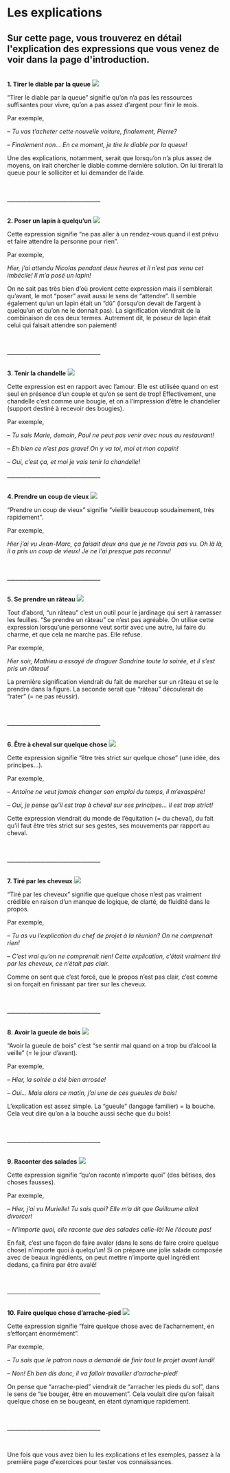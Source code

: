 
<h1>Les explications</h1>
<h2>Sur cette page, vous trouverez en détail l'explication des expressions que vous venez de voir dans la page d'introduction.</h2>
  <br>
  <b>1. Tirer le diable par la queue</b>
  <img src="https://user-images.githubusercontent.com/94960769/150658792-b60625db-880c-4587-b7b8-6a6e2244fee0.jpg">
  <p>“Tirer le diable par la queue” signifie qu’on n’a pas les ressources suffisantes pour vivre, qu’on a pas assez d’argent pour finir le mois.</p>
  <p>Par exemple,</p>
  <i>– Tu vas t’acheter cette nouvelle voiture, finalement, Pierre?
  <p>– Finalement non… En ce moment, je tire le diable par la queue!</i>
  <p>Une des explications, notamment, serait que lorsqu’on n’a plus assez de moyens, on irait chercher le diable comme dernière solution. On lui tirerait la queue pour le solliciter et lui demander de l’aide.</p>
  <br>
  <p>__________________________________</p>
  <br>
  <b>2. Poser un lapin à quelqu’un</b>
  <img src="https://user-images.githubusercontent.com/94960769/150658804-d4e15e26-eae5-4333-831d-71edaa71bed0.jpg">
  <p>Cette expression signifie “ne pas aller à un rendez-vous quand il est prévu et faire attendre la personne pour rien”.</p>
  <p>Par exemple,</p>
  <i>Hier, j’ai attendu Nicolas pendant deux heures et il n’est pas venu cet imbécile! Il m’a posé un lapin!</i>
  <p>On ne sait pas très bien d’où provient cette expression mais il semblerait qu’avant, le mot “poser” avait aussi le sens de “attendre”. Il semble également qu’un un lapin était un “dû” (lorsqu’on devait de l’argent à quelqu’un et qu’on ne le donnait pas). La signification viendrait de la combinaison de ces deux termes. Autrement dit, le poseur de lapin était celui qui faisait attendre son paiement!</p>
  <br>
  <p>__________________________________</p>
   <br>
  <b>3. Tenir la chandelle</b>
  <img src="https://user-images.githubusercontent.com/94960769/150649521-77dfb7dd-69ac-4df9-b124-92f57782a072.jpg">
  <p>Cette expression est en rapport avec l’amour. Elle est utilisée quand on est seul en présence d’un couple et qu’on se sent de trop!
Effectivement, une chandelle c’est comme une bougie, et on a l’impression d’être le chandelier (support destiné à recevoir des bougies).</p>
  <p>Par exemple,</p>
  <i>– Tu sais Marie, demain, Paul ne peut pas venir avec nous au restaurant!
  <p>– Eh bien ce n’est pas grave! On y va toi, moi et mon copain!</p>
  <p>– Oui, c’est ça, et moi je vais tenir la chandelle!</i>
  <br>
  <p>__________________________________</p>
   <br>
  <b>4. Prendre un coup de vieux</b>
  <img src="https://user-images.githubusercontent.com/94960769/150658788-1e083d49-555e-4ce5-bc74-0211e779f32b.jpg">
  <p>“Prendre un coup de vieux” signifie “vieillir beaucoup soudainement, très rapidement”.</p>
  <p>Par exemple,</p>
  <i><p>Hier j’ai vu Jean-Marc, ça faisait deux ans que je ne l’avais pas vu. Oh là là, il a pris un coup de vieux! Je ne l’ai presque pas reconnu!</p></i>
  <br>
  <p>__________________________________</p>
  <br>
  <b>5. Se prendre un râteau</b>
  <img src="https://user-images.githubusercontent.com/94960769/150658784-88c70833-8448-489f-b790-30f770f86119.jpg">
  <p>Tout d’abord, “un râteau” c’est un outil pour le jardinage qui sert à ramasser les feuilles. “Se prendre un râteau” ce n’est pas agréable.
On utilise cette expression lorsqu’une personne veut sortir avec une autre, lui faire du charme, et que cela ne marche pas. Elle refuse.</p>
  <p>Par exemple,</p>
  <i>Hier soir, Mathieu a essayé de draguer Sandrine toute la soirée, et il s’est pris un râteau!</i>
  <p>La première signification viendrait du fait de marcher sur un râteau et se le prendre dans la figure. La seconde serait que “râteau” découlerait de “rater” (= ne pas réussir).</p>
  <br>
  <p>__________________________________</p>
  <br>
  <b>6. Être à cheval sur quelque chose</b>
  <img src="https://user-images.githubusercontent.com/94960769/150658795-c26c9a10-18dc-481a-a3f7-50e96e05140d.jpg">
  <p>Cette expression signifie “être très strict sur quelque chose” (une idée, des principes…).</p>
  <p>Par exemple,</p>
  <i>– Antoine ne veut jamais changer son emploi du temps, il m’exaspère!
  <p>– Oui, je pense qu’il est trop à cheval sur ses principes… Il est trop strict!</i>
  <p>Cette expression viendrait du monde de l’équitation (= du cheval), du fait qu’il faut être très strict sur ses gestes, ses mouvements par rapport au cheval.</p>
  <br>
  <p>__________________________________</p>
  <br>
  <b>7. Tiré par les cheveux</b>
  <img src="https://user-images.githubusercontent.com/94960769/150658797-8500c9ff-5476-42ce-b971-b60e094d47e2.jpg">
  <p>“Tiré par les cheveux” signifie que quelque chose n’est pas vraiment crédible en raison d’un manque de logique, de clarté, de fluidité dans le propos.</p>
  <p>Par exemple,</p>
  <i>– Tu as vu l’explication du chef de projet à la réunion? On ne comprenait rien!
  <p>– C’est vrai qu’on ne comprenait rien! Cette explication, c’était vraiment tiré par les cheveux, ce n’était pas clair.</i>
  <p>Comme on sent que c’est forcé, que le propos n’est pas clair, c’est comme si on forçait en finissant par tirer sur les cheveux.</p>
  <br>
  <p>__________________________________</p>
  <br>
  <b>8. Avoir la gueule de bois</b>
  <img src="https://user-images.githubusercontent.com/94960769/150658799-8ae996b0-1d0d-488c-8ba5-0cccd09bd7f9.jpg">
  <p>“Avoir la gueule de bois” c’est “se sentir mal quand on a trop bu d’alcool la veille” (= le jour d’avant).</p>
  <p>Par exemple,</p>
  <i>– Hier, la soirée a été bien arrosée!
  <p>– Oui… Mais alors ce matin, j’ai une de ces gueules de bois!</i>
  <p>L’explication est assez simple. La “gueule” (langage familier) = la bouche. Cela veut dire qu’on a la bouche aussi sèche que du bois!</p>
  <br>
  <p>__________________________________</p>
  <br>
  <b>9. Raconter des salades</b>
  <img src="https://user-images.githubusercontent.com/94960769/150658801-28ed0a80-2330-4877-aff2-c200274b7801.jpg">
  <p>Cette expression signifie “qu’on raconte n’importe quoi” (des bêtises, des choses fausses).</p>
  <p>Par exemple,</p>
  <i>– Hier, j’ai vu Murielle! Tu sais quoi? Elle m’a dit que Guillaume allait divorcer!
  <p>– N’importe quoi, elle raconte que des salades celle-là! Ne l’écoute pas!</i>
  <p>En fait, c’est une façon de faire avaler (dans le sens de faire croire quelque chose) n’importe quoi à quelqu’un! Si on prépare une jolie salade composée avec de beaux ingrédients, on peut mettre n’importe quel ingrédient dedans, ça finira par être avalé!</p>
  <br>
  <p>__________________________________</p>
  <br>
  <b>10. Faire quelque chose d’arrache-pied</b>
  <img src="https://user-images.githubusercontent.com/94960769/150658803-252504d9-c193-4451-8bbb-bddd9b8ef8e0.jpg">
  <p>Cette expression signifie “faire quelque chose avec de l’acharnement, en s’efforçant énormément”.</p>
  <p>Par exemple,</p>
  <i>– Tu sais que le patron nous a demandé de finir tout le projet avant lundi!
  <p>– Non! Eh ben dis donc, il va falloir travailler d’arrache-pied!</i>
  <p>On pense que “arrache-pied” viendrait de “arracher les pieds du sol”, dans le sens de “se bouger, être en mouvement”. Cela voulait dire qu’on faisait quelque chose en se bougeant, en étant dynamique rapidement.</p>
  <br>
  <p>__________________________________</p>
  <br>
  <p>Une fois que vous avez bien lu les explications et les exemples, passez à la première page d'exercices pour tester vos connaissances.</p>
